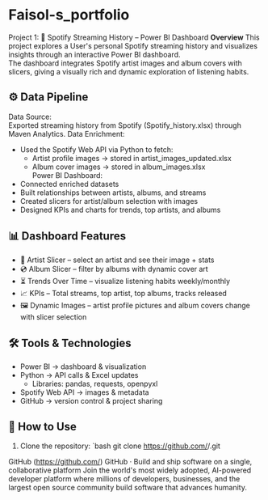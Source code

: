# Faisol-s_portfolio 
 Project 1: 🎵 Spotify Streaming History – Power BI Dashboard
 **Overview**
This project explores a User's personal Spotify streaming history and visualizes insights through an interactive Power BI dashboard.  
The dashboard integrates Spotify artist images and album covers with slicers, giving a visually rich and dynamic exploration of listening habits.

## ⚙️ Data Pipeline
Data Source:  
   Exported streaming history from Spotify (Spotify_history.xlsx) through Maven Analytics.
Data Enrichment:  
   - Used the Spotify Web API via Python to fetch:  
     - Artist profile images → stored in artist_images_updated.xlsx  
     - Album cover images → stored in album_images.xlsx  
Power BI Dashboard:  
   - Connected enriched datasets  
   - Built relationships between artists, albums, and streams  
   - Created slicers for artist/album selection with images  
   - Designed KPIs and charts for trends, top artists, and albums  

## 📊 Dashboard Features

- 🎤 Artist Slicer – select an artist and see their image + stats  
- 💿 Album Slicer – filter by albums with dynamic cover art  
- ⏳ Trends Over Time – visualize listening habits weekly/monthly  
- 📈 KPIs – Total streams, top artist, top albums, tracks released  
- 🖼️ Dynamic Images – artist profile pictures and album covers change with slicer selection  

## 🛠️ Tools & Technologies

- Power BI → dashboard & visualization  
- Python → API calls & Excel updates  
  - Libraries: pandas, requests, openpyxl  
- Spotify Web API → images & metadata  
- GitHub → version control & project sharing  

 


## 🚀 How to Use

1. Clone the repository:
   `bash
   git clone https://github.com/<your-username>/<your-repo-name>.git

GitHub (https://github.com/)
GitHub · Build and ship software on a single, collaborative platform
Join the world's most widely adopted, AI-powered developer platform where millions of developers, businesses, and the largest open source community build software that advances humanity.
